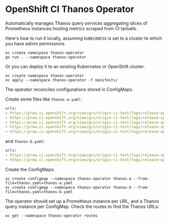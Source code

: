 # OpenShift CI Thanos Operator

Automatically manages Thanos query services aggregating slices of Prometheus instances hosting metrics
scraped from CI tarballs.

Here's how to run it locally, assuming `KUBECONFIG` is set to a cluster to which you have admin permissions.

```
oc create namespace thanos-operator
go run . --namespace thanos-operator
```

Or you can deploy it to an existing Kubernetes or OpenShift cluster.

```
oc create namespace thanos-operator
oc apply --namespace thanos-operator -f manifests/
```

The operator reconciles configurations stored in ConfigMaps.

Create some files like `thanos-a.yaml`:

```yaml
urls:
- https://prow.ci.openshift.org/view/gcs/origin-ci-test/logs/release-openshift-ocp-installer-e2e-aws-4.6/1295601070994624512
- https://prow.ci.openshift.org/view/gcs/origin-ci-test/logs/release-openshift-ocp-installer-e2e-aws-4.6/1295765814342848512
- https://prow.ci.openshift.org/view/gcs/origin-ci-test/logs/release-openshift-ocp-installer-e2e-aws-4.6/1296637077563117568
- https://prow.ci.openshift.org/view/gcs/origin-ci-test/logs/release-openshift-ocp-installer-e2e-aws-4.6/1297837010672685056
- https://prow.ci.openshift.org/view/gcs/origin-ci-test/logs/release-openshift-ocp-installer-e2e-aws-4.6/1297853566941138944
```

and `thanos-b.yaml`:

```yaml
urls:
- https://prow.ci.openshift.org/view/gcs/origin-ci-test/logs/release-openshift-ocp-installer-e2e-aws-4.6/1297837010672685056
- https://prow.ci.openshift.org/view/gcs/origin-ci-test/logs/release-openshift-ocp-installer-e2e-aws-4.6/1297853566941138944
```

Create the ConfigMaps:

```
oc create configmap --namespace thanos-operator thanos-a --from-file=thanos.yaml=thanos-a.yaml
oc create configmap --namespace thanos-operator thanos-b --from-file=thanos.yaml=thanos-b.yaml
```

The operator should set up a Prometheus instance per URL, and a Thanos query instance per ConfigMap. Check the
routes to find the Thanos URLs:

```
oc get --namespace thanos-operator routes
```
